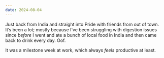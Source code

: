 ```yaml
---
date: 2024-08-04
---
```


Just back from India and straight into Pride with friends from out of town. It’s been a lot; mostly because I’ve been struggling with digestion issues since *before* I went and ate a bunch of local food in India and then came back to drink every day. Oof.

It was a milestone week at work, which always _feels_ productive at least.
